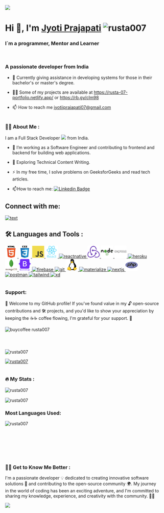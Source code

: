 <div>
<img src="https://blog.logrocket.com/wp-content/uploads/2020/08/Dino_non-birthday_version.gif"  />
</div>

# Hi 👋, I'm [Jyoti Prajapati](https://rusta-07-portfolio.netlify.app/)  <span align="left"> <img src="https://komarev.com/ghpvc/?username=rusta007&label=Profile%20views&color=0e75b6&style=flat" alt="rusta007" /> </span>



<div>
  <h3>I`m a programmer, Mentor and Learner 
 
  </h3>
   <img src="https://cdn.hashnode.com/res/hashnode/image/upload/v1595331045788/7DTc5AKaw.gif?auto=format,compress&gif-q=60&format=webm" alt="">
</div>

### A passionate developer from India

- 🚀 Currently giving assistance in developing systems for those in their bachelor's or master's degree.

- 👨‍💻 Some of my projects are available at https://rusta-07-portfolio.netlify.app/ or https://rb.gy/clm98

- 📫 How to reach me jyotiiprajapati07@gmail.com

#

### :woman_technologist: About Me :

I am a Full Stack Developer <img src="https://media.giphy.com/media/WUlplcMpOCEmTGBtBW/giphy.gif" width="30"> from India.
- :telescope: I’m working as a Software Engineer and contributing to frontend and backend for building web applications.

- :seedling: Exploring Technical Content Writing.

- :zap: In my free time, I solve problems on GeeksforGeeks and read tech articles.

- :mailbox:How to reach me: [![Linkedin Badge](https://img.shields.io/badge/-kakbar-blue?style=flat&logo=Linkedin&logoColor=white)](jyotiiprajapati07@gmail.com)

## Connect with me:

[![text](https://img.shields.io/badge/LinkedIn-0077B5?style=for-the-badge&logo=linkedin&logoColor=white)](https://www.linkedin.com/in/jyoti-prajapati7/)

## :hammer_and_wrench: Languages and Tools :
<p align="left">
   <a href="https://www.w3.org/html/" target="_blank" rel="noreferrer"> <img src="https://raw.githubusercontent.com/devicons/devicon/master/icons/html5/html5-original-wordmark.svg" alt="html5" width="40" height="40"/> </a> 
 <a href="https://www.w3schools.com/css/" target="_blank" rel="noreferrer"> <img src="https://raw.githubusercontent.com/devicons/devicon/master/icons/css3/css3-original-wordmark.svg" alt="css3" width="40" height="40"/> </a> 
<a href="https://developer.mozilla.org/en-US/docs/Web/JavaScript" target="_blank" rel="noreferrer"> <img src="https://raw.githubusercontent.com/devicons/devicon/master/icons/javascript/javascript-original.svg" alt="javascript" width="40" height="40"/> </a>
<a href="https://reactjs.org/" target="_blank" rel="noreferrer"> <img src="https://raw.githubusercontent.com/devicons/devicon/master/icons/react/react-original-wordmark.svg" alt="react" width="40" height="40"/> </a> 
<a href="https://reactnative.dev/" target="_blank" rel="noreferrer"> <img src="https://reactnative.dev/img/header_logo.svg" alt="reactnative" width="40" height="40"/> </a>
<a href="https://redux.js.org" target="_blank" rel="noreferrer"> <img src="https://raw.githubusercontent.com/devicons/devicon/master/icons/redux/redux-original.svg" alt="redux" width="40" height="40"/> </a> 
<a href="https://nodejs.org" target="_blank" rel="noreferrer"> <img src="https://raw.githubusercontent.com/devicons/devicon/master/icons/nodejs/nodejs-original-wordmark.svg" alt="nodejs" width="40" height="40"/> </a> 
 <a href="https://expressjs.com" target="_blank" rel="noreferrer"> <img src="https://raw.githubusercontent.com/devicons/devicon/master/icons/express/express-original-wordmark.svg" alt="express" width="40" height="40"/> </a> 
<a href="https://heroku.com" target="_blank" rel="noreferrer"> <img src="https://www.vectorlogo.zone/logos/heroku/heroku-icon.svg" alt="heroku" width="40" height="40"/> </a> 
<a href="https://www.mongodb.com/" target="_blank" rel="noreferrer"> <img src="https://raw.githubusercontent.com/devicons/devicon/master/icons/mongodb/mongodb-original-wordmark.svg" alt="mongodb" width="40" height="40"/> </a>  
 <a href="https://getbootstrap.com" target="_blank" rel="noreferrer"> 
   <img src="https://raw.githubusercontent.com/devicons/devicon/master/icons/bootstrap/bootstrap-plain-wordmark.svg" alt="bootstrap" width="40" height="40"/> 
  </a> 
 <a href="https://firebase.google.com/" target="_blank" rel="noreferrer"> <img src="https://www.vectorlogo.zone/logos/firebase/firebase-icon.svg" alt="firebase" width="40" height="40"/> </a> 
<a href="https://git-scm.com/" target="_blank" rel="noreferrer"> <img src="https://www.vectorlogo.zone/logos/git-scm/git-scm-icon.svg" alt="git" width="40" height="40"/> </a> 
<a href="https://www.linux.org/" target="_blank" rel="noreferrer"> <img src="https://raw.githubusercontent.com/devicons/devicon/master/icons/linux/linux-original.svg" alt="linux" width="40" height="40"/> </a> 
<a href="https://materializecss.com/" target="_blank" rel="noreferrer"> <img src="https://raw.githubusercontent.com/prplx/svg-logos/5585531d45d294869c4eaab4d7cf2e9c167710a9/svg/materialize.svg" alt="materialize" width="40" height="40"/> </a>
<a href="https://nextjs.org/" target="_blank" rel="noreferrer"> <img src="https://cdn.worldvectorlogo.com/logos/nextjs-2.svg" alt="nextjs" width="40" height="40"/> </a> 
<a href="https://www.php.net" target="_blank" rel="noreferrer"> <img src="https://raw.githubusercontent.com/devicons/devicon/master/icons/php/php-original.svg" alt="php" width="40" height="40"/> </a> 
<a href="https://postman.com" target="_blank" rel="noreferrer"> <img src="https://www.vectorlogo.zone/logos/getpostman/getpostman-icon.svg" alt="postman" width="40" height="40"/> </a> 
<a href="https://tailwindcss.com/" target="_blank" rel="noreferrer"> <img src="https://www.vectorlogo.zone/logos/tailwindcss/tailwindcss-icon.svg" alt="tailwind" width="40" height="40"/> </a>
<a href="https://www.adobe.com/products/xd.html" target="_blank" rel="noreferrer"> <img src="https://cdn.worldvectorlogo.com/logos/adobe-xd.svg" alt="xd" width="40" height="40"/> </a> </p>

# 

<h3 align="left">Support:</h3>
<p>🌟 Welcome to my GitHub profile! If you've found value in my 🔓 open-source contributions and 🛠️ projects, and you'd like to show your appreciation by keeping the ☕️☕️ coffee flowing, I'm grateful for your support. 🚀</p>

<p><a href="https://www.buymeacoffee.com/jp07"> <img align="left" src="https://cdn.buymeacoffee.com/buttons/v2/default-yellow.png" height="50" width="210" alt="buycoffee rusta007" /></a></p><br><br>

# 

<p align="left"> <img src="https://komarev.com/ghpvc/?username=rusta007&label=Profile%20views&color=0e75b6&style=flat" alt="rusta007" /> </p>

<p align="left"> <a href="https://github.com/ryo-ma/github-profile-trophy"><img src="https://github-profile-trophy.vercel.app/?username=rusta007" alt="rusta007" /></a> </p>

#
### :fire: My Stats :

<p><img align="center" src="https://github-readme-streak-stats.herokuapp.com/?user=rusta007&hide_border=true" alt="rusta007" /></p>
<p><img align="center" src="" alt="rusta007" /></p>

### Most Languages Used:

<p><img align="left" src="https://github-readme-stats.vercel.app/api/top-langs?username=rusta007&show_icons=true&locale=en&layout=compact" alt="rusta007" /></p>















<br/>
<br/>
<br/>
<br/>
<br/>
<br/>




<div>

#

### 👨‍💻 Get to Know Me Better : 

I'm a passionate developer 💡 dedicated to creating innovative software solutions 🚀 and contributing to the open-source community 🌍. My journey in the world of coding has been an exciting adventure, and I'm committed to sharing my knowledge, experience, and creativity with the community. 🌟🤝
</div>

<div>
  <img src="https://i.imgflip.com/2kuh6f.jpg" />
</div>
